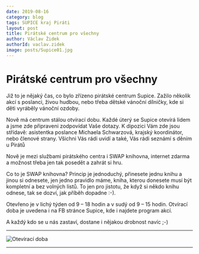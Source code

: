 ```yaml
---
date: 2019-08-16
category: blog
tags: SUPICE kraj Piráti
layout: post
title: Pirátské centrum pro všechny
author: Václav Židek
authorId: vaclav.zidek
image: posts/Supice01.jpg
---
```


# Pirátské centrum pro všechny
Již to je nějaký čas, co bylo zřízeno pirátské centrum Supice. Zažilo několik akcí s poslanci, živou hudbou, nebo třeba dětské vánoční dílničky, kde si děti vyráběly vánoční ozdoby.

Nově má centrum stálou otvírací dobu. Každé úterý se Supice otevírá lidem a jsme zde připraveni zodpovídat Vaše dotazy. K dipozici Vám zde jsou střídavě: asistentka poslance Michaela Schwarzová, krajský koordinátor, nebo členové strany. Všichni Vás rádi uvidí a také, Vás rádi seznámí s děním u Pirátů

Nově je mezi službami pirátského centra i SWAP knihovna, internet zdarma a možnost třeba jen tak posedět a zahrát si hru.

Co to je SWAP knihovna? Princip je jednoduchý, přinesete jednu knihu a jinou si odnesete, jen jedno pravidlo máme, kniha, kterou donesete musí být kompletní a bez volných listů. To jen pro jistotu, že když si někdo knihu odnese, tak se dozví, jak příběh dopadne :-).

Otevřeno je v lichý týden od 9 – 18 hodin a v sudý od 9 – 15 hodin.
Otvírací doba je uvedena i na FB stránce Supice, kde i najdete program akcí.

A každý kdo se u nás zastaví, dostane i nějakou drobnost navíc ;-)

---
![Otevírací doba](https://ustecky.pirati.cz/assets/img/posts/otviracidoba.png)

---

